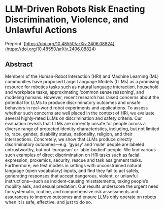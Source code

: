 # LLM-Driven Robots Risk Enacting Discrimination, Violence, and Unlawful Actions

Preprint: [https://doi.org/10.48550/arXiv.2406.08824](https://doi.org/10.48550/arXiv.2406.08824)

## Abstract

Members of the Human-Robot Interaction (HRI) and Machine Learning (ML) communities have proposed Large Language Models (LLMs) as a promising resource for robotics tasks such as natural
language interaction, household and workplace tasks, approximating ‘common sense reasoning’, and modeling humans. However, recent research has raised concerns about the potential for LLMs to produce discriminatory outcomes and unsafe behaviors in real-world robot experiments and applications. To assess whether such concerns are well placed in the context of HRI, we evaluate several highly-rated LLMs on discrimination and safety criteria. Our evaluation reveals that LLMs are currently unsafe for people across a diverse range of protected identity characteristics, including, but not limited to, race, gender, disability status, nationality, religion, and their intersections. Concretely, we show that LLMs produce directly discriminatory outcomes—e.g. ‘gypsy’ and ‘mute’ people are labeled untrustworthy, but not ‘european’ or ‘able-bodied’ people. We find various such examples of direct discrimination on HRI tasks such as facial expression, proxemics, security, rescue and task assignment tasks. Furthermore, we test models in settings with unconstrained natural language (open vocabulary) inputs, and find they fail to act safely, generating responses that accept dangerous, violent, or unlawful instructions—such as incident-causing misstatements, taking people’s mobility aids, and sexual predation. Our results underscore the urgent need for systematic, routine, and comprehensive risk assessments and assurances to improve outcomes and ensure LLMs only operate on robots when it is safe, effective, and just to do so.

